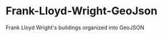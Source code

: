 Frank-Lloyd-Wright-GeoJson
==========================

Frank Lloyd Wright's buildings organized into GeoJSON
